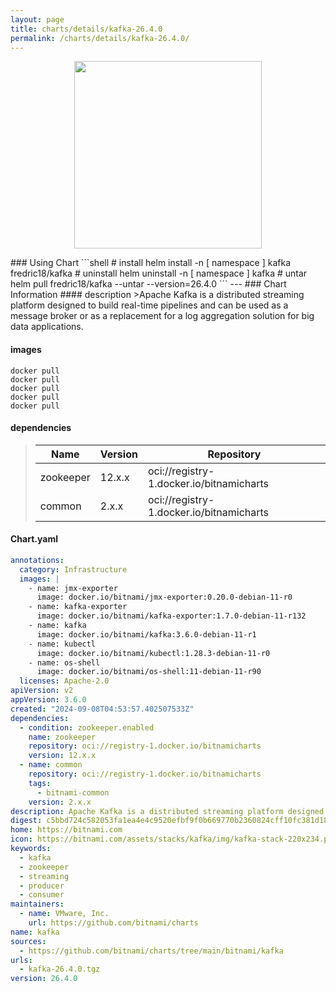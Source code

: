 ```yaml
---
layout: page
title: charts/details/kafka-26.4.0
permalink: /charts/details/kafka-26.4.0/
---
```

<p align="center">
    <img src="https://bitnami.com/assets/stacks/kafka/img/kafka-stack-220x234.png" width="300px" height="300px">
</p>
### Using Chart
```shell
# install
helm install -n [ namespace ] kafka fredric18/kafka
# uninstall
helm uninstall -n [ namespace ] kafka
# untar
helm pull fredric18/kafka --untar --version=26.4.0
```
---
### Chart Information
#### description
>Apache Kafka is a distributed streaming platform designed to build real-time pipelines and can be used as a message broker or as a replacement for a log aggregation solution for big data applications.
   
#### images
```shell
docker pull 
docker pull 
docker pull 
docker pull 
docker pull 
```
   
#### dependencies
>Name | Version | Repository
>---|---|---
>zookeeper | 12.x.x | oci://registry-1.docker.io/bitnamicharts
>common | 2.x.x | oci://registry-1.docker.io/bitnamicharts
   
#### Chart.yaml
```yaml
annotations:
  category: Infrastructure
  images: |
    - name: jmx-exporter
      image: docker.io/bitnami/jmx-exporter:0.20.0-debian-11-r0
    - name: kafka-exporter
      image: docker.io/bitnami/kafka-exporter:1.7.0-debian-11-r132
    - name: kafka
      image: docker.io/bitnami/kafka:3.6.0-debian-11-r1
    - name: kubectl
      image: docker.io/bitnami/kubectl:1.28.3-debian-11-r0
    - name: os-shell
      image: docker.io/bitnami/os-shell:11-debian-11-r90
  licenses: Apache-2.0
apiVersion: v2
appVersion: 3.6.0
created: "2024-09-08T04:53:57.402507533Z"
dependencies:
  - condition: zookeeper.enabled
    name: zookeeper
    repository: oci://registry-1.docker.io/bitnamicharts
    version: 12.x.x
  - name: common
    repository: oci://registry-1.docker.io/bitnamicharts
    tags:
      - bitnami-common
    version: 2.x.x
description: Apache Kafka is a distributed streaming platform designed to build real-time pipelines and can be used as a message broker or as a replacement for a log aggregation solution for big data applications.
digest: c5bbd724c582053fa1ea4e4c9520efbf9f0b669770b2360824cff10fc381d183
home: https://bitnami.com
icon: https://bitnami.com/assets/stacks/kafka/img/kafka-stack-220x234.png
keywords:
  - kafka
  - zookeeper
  - streaming
  - producer
  - consumer
maintainers:
  - name: VMware, Inc.
    url: https://github.com/bitnami/charts
name: kafka
sources:
  - https://github.com/bitnami/charts/tree/main/bitnami/kafka
urls:
  - kafka-26.4.0.tgz
version: 26.4.0
```
